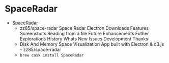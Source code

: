 # SpaceRadar
- [SpaceRadar](https://github.com/zz85/space-radar)
  -  zz85/space-radar Space Radar Electron Downloads Features Screenshots Reading from a file  Future Enhancements Futher Explorations History Whats New Issues Development Thanks
  - Disk And Memory Space Visualization App built with Electron & d3.js - zz85/space-radar
  - `brew cask install SpaceRadar`
